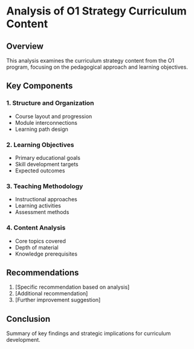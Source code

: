 # Analysis of O1 Strategy Curriculum Content

## Overview
This analysis examines the curriculum strategy content from the O1 program, focusing on the pedagogical approach and learning objectives.

## Key Components

### 1. Structure and Organization
- Course layout and progression
- Module interconnections
- Learning path design

### 2. Learning Objectives
- Primary educational goals
- Skill development targets
- Expected outcomes

### 3. Teaching Methodology
- Instructional approaches
- Learning activities
- Assessment methods

### 4. Content Analysis
- Core topics covered
- Depth of material
- Knowledge prerequisites

## Recommendations
1. [Specific recommendation based on analysis]
2. [Additional recommendation]
3. [Further improvement suggestion]

## Conclusion
Summary of key findings and strategic implications for curriculum development.